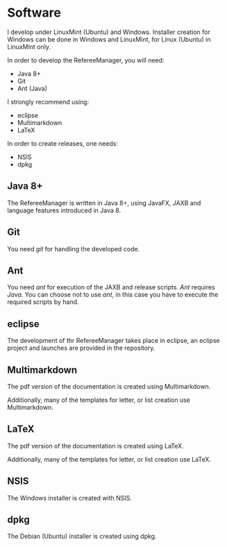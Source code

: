 # Software

I develop under LinuxMint (Ubuntu) and Windows.
Installer creation for Windows can be done in Windows and LinuxMint, for Linux (Ubuntu) in LinuxMint only.

In order to develop the RefereeManager, you will need:

- Java 8+
- Git
- Ant (Java)

I strongly recommend using:

- eclipse
- Multimarkdown
- LaTeX

In order to create releases, one needs:

- NSIS
- dpkg


## Java 8+

The RefereeManager is written in Java 8+, using JavaFX, JAXB and language features introduced in Java 8.

## Git

You need *git* for handling the developed code.

## Ant

You need *ant* for execution of the JAXB and release scripts.
*Ant* requires *Java*.
You can choose not to use *ant*, in this case you have to execute the required scripts by hand.

## eclipse

The development of thr RefereeManager takes place in eclipse, an eclipse project and launches are provided in the repository.

## Multimarkdown

The pdf version of the documentation is created using Multimarkdown.

Additionally, many of the templates for letter, or list creation use Multimarkdown.

## LaTeX

The pdf version of the documentation is created using LaTeX.

Additionally, many of the templates for letter, or list creation use LaTeX.

## NSIS

The Windows installer is created with NSIS.

## dpkg

The Debian (Ubuntu) installer is created using dpkg.
